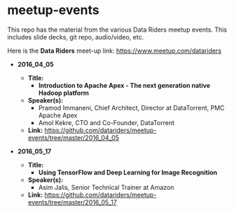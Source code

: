 # meetup-events

This repo has the material from the various Data Riders meetup events.  This includes slide decks, git repo, audio/video, etc.

Here is the **Data Riders** meet-up link:
https://www.meetup.com/datariders


 

- **2016_04_05**  
  - **Title:**
    - **Introduction to Apache Apex - The next generation native Hadoop platform**
  - **Speaker(s):**
    - Pramod Immaneni, Chief Architect, Director at DataTorrent, PMC Apache Apex
    - Amol Kekre, CTO and Co-Founder, DataTorrent
  - **Link:**  https://github.com/datariders/meetup-events/tree/master/2016_04_05


- **2016_05_17**  
  - **Title:**
    - **Using TensorFlow and Deep Learning for Image Recognition**
  - **Speaker(s):**
    - Asim Jalis, Senior Technical Trainer at Amazon
  - **Link:**  https://github.com/datariders/meetup-events/tree/master/2016_05_17
